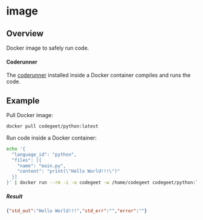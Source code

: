 # image

## Overview
Docker image to safely run code.

#### Coderunner
The [coderunner](https://github.com/codegeet/coderunner) installed inside a Docker container compiles and runs the code.

## Example

Pull Docker image:

```bash
docker pull codegeet/python:latest
```

Run code inside a Docker container:

```bash
echo '{       
  "language_id": "python",
  "files": [{
    "name": "main.py",
    "content": "print(\"Hello World!!!\")"
  }]
}' | docker run --rm -i -u codegeet -w /home/codegeet codegeet/python:latest
```

##### Result
```json
{"std_out":"Hello World!!!","std_err":"","error":""}
```
